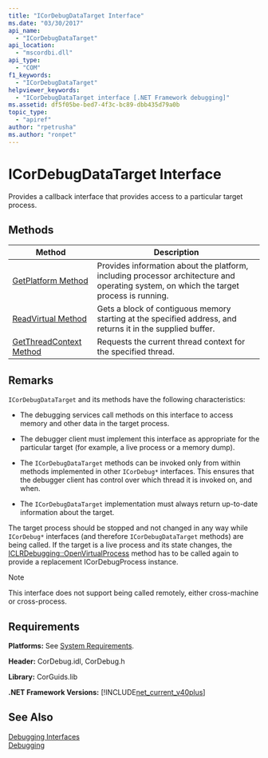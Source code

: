 ```yaml
---
title: "ICorDebugDataTarget Interface"
ms.date: "03/30/2017"
api_name: 
  - "ICorDebugDataTarget"
api_location: 
  - "mscordbi.dll"
api_type: 
  - "COM"
f1_keywords: 
  - "ICorDebugDataTarget"
helpviewer_keywords: 
  - "ICorDebugDataTarget interface [.NET Framework debugging]"
ms.assetid: df5f05be-bed7-4f3c-bc89-dbb435d79a0b
topic_type: 
  - "apiref"
author: "rpetrusha"
ms.author: "ronpet"
---
```

# ICorDebugDataTarget Interface
Provides a callback interface that provides access to a particular target process.  
  
## Methods  
  
|Method|Description|  
|------------|-----------------|  
|[GetPlatform Method](../../../../docs/framework/unmanaged-api/debugging/icordebugdatatarget-getplatform-method.md)|Provides information about the platform, including processor architecture and operating system, on which the target process is running.|  
|[ReadVirtual Method](../../../../docs/framework/unmanaged-api/debugging/icordebugdatatarget-readvirtual-method.md)|Gets a block of contiguous memory starting at the specified address, and returns it in the supplied buffer.|  
|[GetThreadContext Method](../../../../docs/framework/unmanaged-api/debugging/icordebugdatatarget-getthreadcontext-method.md)|Requests the current thread context for the specified thread.|  
  
## Remarks  
 `ICorDebugDataTarget` and its methods have the following characteristics:  
  
-   The debugging services call methods on this interface to access memory and other data in the target process.  
  
-   The debugger client must implement this interface as appropriate for the particular target (for example, a live process or a memory dump).  
  
-   The `ICorDebugDataTarget` methods can be invoked only from within methods implemented in other `ICorDebug*` interfaces. This ensures that the debugger client has control over which thread it is invoked on, and when.  
  
-   The `ICorDebugDataTarget` implementation must always return up-to-date information about the target.  
  
 The target process should be stopped and not changed in any way while `ICorDebug*` interfaces (and therefore `ICorDebugDataTarget` methods) are being called. If the target is a live process and its state changes, the [ICLRDebugging::OpenVirtualProcess](../../../../docs/framework/unmanaged-api/debugging/iclrdebugging-openvirtualprocess-method.md) method has to be called again to provide a replacement ICorDebugProcess instance.  
  
> [!NOTE]
>  This interface does not support being called remotely, either cross-machine or cross-process.  
  
## Requirements  
 **Platforms:** See [System Requirements](../../../../docs/framework/get-started/system-requirements.md).  
  
 **Header:** CorDebug.idl, CorDebug.h  
  
 **Library:** CorGuids.lib  
  
 **.NET Framework Versions:** [!INCLUDE[net_current_v40plus](../../../../includes/net-current-v40plus-md.md)]  
  
## See Also  
 [Debugging Interfaces](../../../../docs/framework/unmanaged-api/debugging/debugging-interfaces.md)  
 [Debugging](../../../../docs/framework/unmanaged-api/debugging/index.md)
